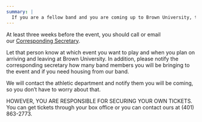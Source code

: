 ```yaml
---
summary: |
  If you are a fellow band and you are coming up to Brown University, then this is the place for you! Follow the below guidelines to help us out as well as make sure your journey to and stay at Brown goes smoothly:
---
```


At least three weeks before the event, you should call or email our [Corresponding Secretary](/leadership/#corresponding-secretary).

Let that person know at which event you want to play and when you plan on arriving and leaving at Brown University. In addition, please notify the corresponding secretary how many band members you will be bringing to the event and if you need housing from our band.

We will contact the athletic department and notify them you will be coming, so you don’t have to worry about that.

HOWEVER, YOU ARE RESPONSIBLE FOR SECURING YOUR OWN TICKETS. You can get tickets through your box office or you can contact ours at (401) 863-2773.
